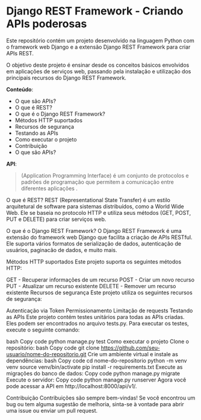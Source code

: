# Django REST Framework - Criando APIs poderosas
Este repositório contém um projeto desenvolvido na linguagem Python com o framework web Django e a extensão Django REST Framework para criar APIs REST.

O objetivo deste projeto é ensinar desde os conceitos básicos envolvidos em aplicações de serviços web, passando pela instalação e utilização dos principais recursos do Django REST Framework.



**Conteúdo**:
- O que são APIs?
- O que é REST?
- O que é o Django REST Framework?
- Métodos HTTP suportados
- Recursos de segurança
- Testando as APIs
- Como executar o projeto
- Contribuição
- O que são APIs?



**API**: 
> (Application Programming Interface) é um conjunto de protocolos e padrões de programação que permitem a comunicação entre diferentes aplicações .

O que é REST?
REST (Representational State Transfer) é um estilo arquitetural de software para sistemas distribuídos, como a World Wide Web. Ele se baseia no protocolo HTTP e utiliza seus métodos (GET, POST, PUT e DELETE) para criar serviços web.




O que é o Django REST Framework?
O Django REST Framework é uma extensão do framework web Django que facilita a criação de APIs RESTful. Ele suporta vários formatos de serialização de dados, autenticação de usuários, paginacão de dados, e muito mais.



Métodos HTTP suportados
Este projeto suporta os seguintes métodos HTTP:

GET - Recuperar informações de um recurso
POST - Criar um novo recurso
PUT - Atualizar um recurso existente
DELETE - Remover um recurso existente
Recursos de segurança
Este projeto utiliza os seguintes recursos de segurança:



Autenticação via Token
Permissionamento
Limitação de requests
Testando as APIs
Este projeto contém testes unitários para todas as APIs criadas. Eles podem ser encontrados no arquivo tests.py. Para executar os testes, execute o seguinte comando:

bash
Copy code
python manage.py test
Como executar o projeto
Clone o repositório:
bash
Copy code
git clone https://github.com/seu-usuario/nome-do-repositorio.git
Crie um ambiente virtual e instale as dependências:
bash
Copy code
cd nome-do-repositorio
python -m venv venv
source venv/bin/activate
pip install -r requirements.txt
Execute as migrações do banco de dados:
Copy code
python manage.py migrate
Execute o servidor:
Copy code
python manage.py runserver
Agora você pode acessar a API em http://localhost:8000/api/v1/.



Contribuição
Contribuições são sempre bem-vindas! Se você encontrou um bug ou tem alguma sugestão de melhoria, sinta-se à vontade para abrir uma issue ou enviar um pull request. 
